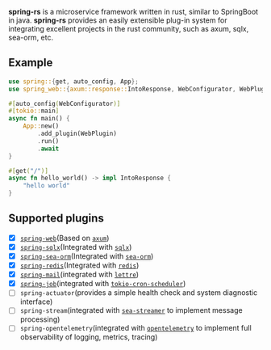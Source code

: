 <b>spring-rs</b> is a microservice framework written in rust, similar to SpringBoot in java. <b>spring-rs</b> provides an easily extensible plug-in system for integrating excellent projects in the rust community, such as axum, sqlx, sea-orm, etc.

## Example

```rust
use spring::{get, auto_config, App};
use spring_web::{axum::response::IntoResponse, WebConfigurator, WebPlugin};

#[auto_config(WebConfigurator)]
#[tokio::main]
async fn main() {
    App::new()
        .add_plugin(WebPlugin)
        .run()
        .await
}

#[get("/")]
async fn hello_world() -> impl IntoResponse {
    "hello world"
}
```

## Supported plugins

* [x] [`spring-web`](https://docs.rs/spring-web)(Based on [`axum`](https://github.com/tokio-rs/axum))
* [x] [`spring-sqlx`](https://docs.rs/spring-sqlx)(Integrated with [`sqlx`](https://github.com/launchbadge/sqlx))
* [x] [`spring-sea-orm`](https://docs.rs/spring-sea-orm)(Integrated with [`sea-orm`](https://www.sea-ql.org/SeaORM/))
* [x] [`spring-redis`](https://docs.rs/spring-redis)(Integrated with [`redis`](https://github.com/redis-rs/redis-rs))
* [x] [`spring-mail`](https://docs.rs/spring-mail)(integrated with [`lettre`](https://github.com/lettre/lettre))
* [x] [`spring-job`](https://docs.rs/spring-job)(integrated with [`tokio-cron-scheduler`](https://github.com/mvniekerk/tokio-cron-scheduler))
* [ ] `spring-actuator`(provides a simple health check and system diagnostic interface)
* [ ] `spring-stream`(integrated with [`sea-streamer`](https://github.com/SeaQL/sea-streamer) to implement message processing)
* [ ] `spring-opentelemetry`(integrated with [`opentelemetry`](https://github.com/open-telemetry/opentelemetry-rust) to implement full observability of logging, metrics, tracing)

